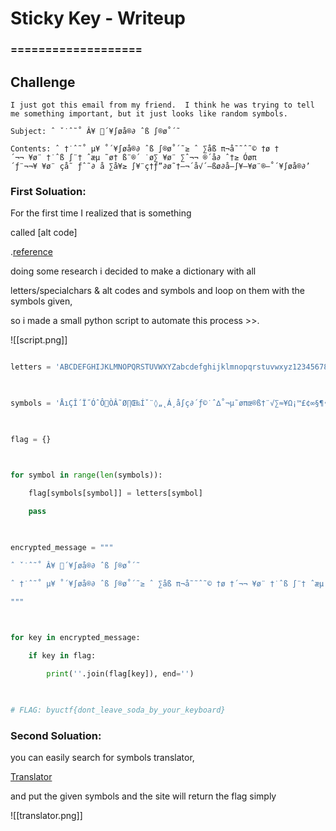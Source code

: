 # Sticky Key - Writeup
### ===================

## Challenge

```stick-key
I just got this email from my friend.  I think he was trying to tell me something important, but it just looks like random symbols.

Subject: ˆ ˇ˙ˆ˜˚ Â¥ ´¥∫øå®∂ ˆß ∫®ø˚´˜

Contents: ˆ †˙ˆ˜˚ µ¥ ˚´¥∫øå®∂ ˆß ∫®ø˚´˜≥ ˆ ∑åß π¬å˜˜ˆ˜© †ø †´¬¬ ¥ø¨ †˙ˆß ∫¨† ˆæµ ˜ø† ß¨®´ ˙ø∑ ¥ø¨ ∑ˆ¬¬ ®´å∂ ˆ†≥ Óøπ´ƒ¨¬¬¥ ¥ø¨ çå˜ ƒˆ˜∂ å ∑å¥≥ ∫¥¨ç†ƒ”∂ø˜†—¬´å√´—ßø∂å—∫¥—¥ø¨®—˚´¥∫øå®∂’

```

### First Soluation:

For the first time I realized that is something

called [alt code]

.[reference](https://scratch.mit.edu/discuss/m/topic/19568/) 

doing some research i decided to make a dictionary with all

letters/specialchars & alt codes and symbols and loop on them with the symbols given,

so i made a small python script to automate this process >>.

![[script.png]]

```Solve.py

letters = 'ABCDEFGHIJKLMNOPQRSTUVWXYZabcdefghijklmnopqrstuvwxyz1234567890-=!@#$%^&*()_+{} .,"'

  

symbols = 'ÅıÇÎ´Ï˝ÓˆÔÒÂ˜Ø∏Œ‰Íˇ¨◊„˛Á¸å∫ç∂´ƒ©˙ˆ∆˚¬µ˜øπœ®ß†¨√∑≈¥Ω¡™£¢∞§¶•ªº–≠⁄€‹›ﬁﬂ‡°·‚—±”’ ≥≤æ'

  

flag = {}

  

for symbol in range(len(symbols)):

    flag[symbols[symbol]] = letters[symbol]

    pass

  

encrypted_message = """

ˆ ˇ˙ˆ˜˚ Â¥ ´¥∫øå®∂ ˆß ∫®ø˚´˜

ˆ †˙ˆ˜˚ µ¥ ˚´¥∫øå®∂ ˆß ∫®ø˚´˜≥ ˆ ∑åß π¬å˜˜ˆ˜© †ø †´¬¬ ¥ø¨ †˙ˆß ∫¨† ˆæµ ˜ø† ß¨®´ ˙ø∑ ¥ø¨ ∑ˆ¬¬ ®´å∂ ˆ†≥ Óøπ´ƒ¨¬¬¥ ¥ø¨ çå˜ ƒˆ˜∂ å ∑å¥≥ ∫¥¨ç†ƒ”∂ø˜†—¬´å√´—ßø∂å—∫¥—¥ø¨®—˚´¥∫øå®∂’

"""

  

for key in encrypted_message:

    if key in flag:

        print(''.join(flag[key]), end='')

  

# FLAG: byuctf{dont_leave_soda_by_your_keyboard}
```


### Second Soluation:

you can easily search for symbols translator,

[Translator](https://lingojam.com/SymbolLanguageTranslator)

and put the given symbols and the site will return the flag simply

![[translator.png]]